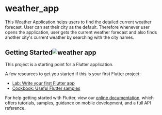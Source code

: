 # weather_app


This Weather Application helps users to find the detailed current weather forecast. User can set their city as the default. Therefore whenever user opens the application, user gets the current weather forecast and also finds another city's current weather by searching with the city names.



## Getting Started![weather app](https://user-images.githubusercontent.com/97301904/153801950-517b0f4e-4686-4e07-b634-0fbb6bce5726.jpg)


This project is a starting point for a Flutter application.

A few resources to get you started if this is your first Flutter project:

- [Lab: Write your first Flutter app](https://flutter.dev/docs/get-started/codelab)
- [Cookbook: Useful Flutter samples](https://flutter.dev/docs/cookbook)

For help getting started with Flutter, view our
[online documentation](https://flutter.dev/docs), which offers tutorials,
samples, guidance on mobile development, and a full API reference.
